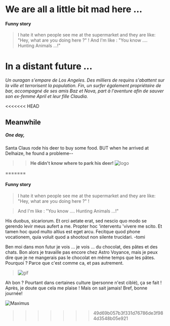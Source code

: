 # We are all a little bit mad here ...
#### Funny story

> I hate it when people see me at the supermarket and they are like: "Hey, what are you doing here ?" !
> And I'm like : "You know .... Hunting Animals ...!"
# In a distant future ...

*Un ouragan s'empare de Los Angeles. Des milliers de requins s'abattent sur la ville et terrorisent la population. Fin, un surfer également propriétaire de bar, accompagné de ses amis Baz et Nova, part à l'aventure afin de sauver son ex-femme April et leur fille Claudia.*

<<<<<<< HEAD
## Meanwhile

##### One day, 
Santa Claus rode his deer to buy some food. BUT when he arrived at Delhaize, he found a probleme--
>>**He didn't know where to park his deer!** 
>> ![logo](https://i.pinimg.com/originals/04/d9/3d/04d93d7295aa44cd227ac3fe1081909d.gif "logo")

=======

#### Funny story

> I hate it when people see me at the supermarket and they are like: "Hey, what are you doing here ?" !

> And I'm like : "You know .... Hunting Animals ...!"




His duobus, sicariorum. Et orci aetate erat, sed nescio quo modo se gerendo levir meus aufert a me. Propter hoc 'interventu 'vivere me scito. Et tamen hoc quod multo altius est eget arcu. Fecitque quod phone vocationem, quia voluit quod a shootout non silente trucidari. 
-tomi


Ben moi dans mon futur je vois ... je vois ... du chocolat, des pâtes et des chats. Bon alors je travaille pas encore chez Astro Voyance, mais je peux dire que je ne mangerais pas le chocolat en même temps que les pâtes. Pourquoi ? Parce que c'est comme ca, et pas autrement. 

> ![gif](https://media.giphy.com/media/3KC2jD2QcBOSc/giphy.gif)

Ah bon ? Pourtant dans certaines culture (personne n'est ciblé),
ça se fait ! Après, je doute que cela me plaise ! Mais on sait jamais!
Bref, bonne journée!

![Maximus](https://media1.giphy.com/media/d7mMzaGDYkz4ZBziP6/giphy.gif)
>>>>>>> 49d69b057b3f331d76786de3f984d3548b05e921
